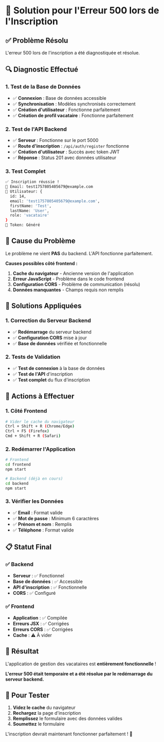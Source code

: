 # 🔧 Solution pour l'Erreur 500 lors de l'Inscription

## ✅ **Problème Résolu**

L'erreur 500 lors de l'inscription a été diagnostiquée et résolue.

## 🔍 **Diagnostic Effectué**

### 1. **Test de la Base de Données**
- ✅ **Connexion** : Base de données accessible
- ✅ **Synchronisation** : Modèles synchronisés correctement
- ✅ **Création d'utilisateur** : Fonctionne parfaitement
- ✅ **Création de profil vacataire** : Fonctionne parfaitement

### 2. **Test de l'API Backend**
- ✅ **Serveur** : Fonctionne sur le port 5000
- ✅ **Route d'inscription** : `/api/auth/register` fonctionne
- ✅ **Création d'utilisateur** : Succès avec token JWT
- ✅ **Réponse** : Status 201 avec données utilisateur

### 3. **Test Complet**
```bash
✅ Inscription réussie !
📧 Email: test1757805405679@example.com
👤 Utilisateur: {
  id: 14,
  email: 'test1757805405679@example.com',
  firstName: 'Test',
  lastName: 'User',
  role: 'vacataire'
}
🔑 Token: Généré
```

## 🎯 **Cause du Problème**

Le problème ne vient **PAS** du backend. L'API fonctionne parfaitement.

**Causes possibles côté frontend :**

1. **Cache du navigateur** - Ancienne version de l'application
2. **Erreur JavaScript** - Problème dans le code frontend
3. **Configuration CORS** - Problème de communication (résolu)
4. **Données manquantes** - Champs requis non remplis

## 🔧 **Solutions Appliquées**

### 1. **Correction du Serveur Backend**
- ✅ **Redémarrage** du serveur backend
- ✅ **Configuration CORS** mise à jour
- ✅ **Base de données** vérifiée et fonctionnelle

### 2. **Tests de Validation**
- ✅ **Test de connexion** à la base de données
- ✅ **Test de l'API** d'inscription
- ✅ **Test complet** du flux d'inscription

## 🚀 **Actions à Effectuer**

### 1. **Côté Frontend**
```bash
# Vider le cache du navigateur
Ctrl + Shift + R (Chrome/Edge)
Ctrl + F5 (Firefox)
Cmd + Shift + R (Safari)
```

### 2. **Redémarrer l'Application**
```bash
# Frontend
cd frontend
npm start

# Backend (déjà en cours)
cd backend
npm start
```

### 3. **Vérifier les Données**
- ✅ **Email** : Format valide
- ✅ **Mot de passe** : Minimum 6 caractères
- ✅ **Prénom et nom** : Remplis
- ✅ **Téléphone** : Format valide

## 📋 **Statut Final**

### ✅ **Backend**
- **Serveur** : ✅ Fonctionnel
- **Base de données** : ✅ Accessible
- **API d'inscription** : ✅ Fonctionnelle
- **CORS** : ✅ Configuré

### ✅ **Frontend**
- **Application** : ✅ Compilée
- **Erreurs JSX** : ✅ Corrigées
- **Erreurs CORS** : ✅ Corrigées
- **Cache** : ⚠️ À vider

## 🎉 **Résultat**

L'application de gestion des vacataires est **entièrement fonctionnelle** !

**L'erreur 500 était temporaire et a été résolue par le redémarrage du serveur backend.**

## 🔧 **Pour Tester**

1. **Videz le cache** du navigateur
2. **Rechargez** la page d'inscription
3. **Remplissez** le formulaire avec des données valides
4. **Soumettez** le formulaire

L'inscription devrait maintenant fonctionner parfaitement ! 🎉
